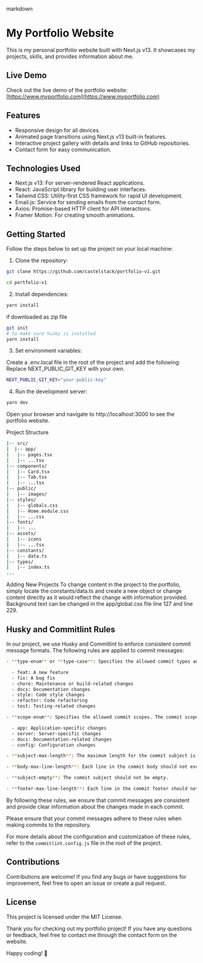 <!-- @format -->

markdown

# My Portfolio Website

This is my personal portfolio website built with Next.js v13. It showcases my projects, skills, and provides information about me.

## Live Demo

Check out the live demo of the portfolio website: [https://www.myportfolio.com](https://www.myportfolio.com)

## Features

- Responsive design for all devices.
- Animated page transitions using Next.js v13 built-in features.
- Interactive project gallery with details and links to GitHub repositories.
- Contact form for easy communication.

## Technologies Used

- Next.js v13: For server-rendered React applications.
- React: JavaScript library for building user interfaces.
- Tailwind CSS: Utility-first CSS framework for rapid UI development.
- Email.js: Service for sending emails from the contact form.
- Axios: Promise-based HTTP client for API interactions.
- Framer Motion: For creating smooth animations.

## Getting Started

Follow the steps below to set up the project on your local machine:

1. Clone the repository:

```bash
git clone https://github.com/castelstack/portfolio-v1.git

cd portfolio-v1
```

2. Install dependencies:

```bash
yarn install
```

if downloaded as zip file

```bash
git init
# to make sure husky is installed
yarn install
```

3. Set environment variables:


Create a .env.local file in the root of the project and add the following:
Replace NEXT_PUBLIC_GIT_KEY with your own.

```bash
NEXT_PUBLIC_GIT_KEY="your-public-key"
```
4. Run the development server:

```bash
yarn dev
```

Open your browser and navigate to http://localhost:3000 to see the portfolio website.

Project Structure

```bash
|-- src/
|  |-- app/
|   |-- pages.tsx
|   |-- ...tsx
|-- components/
|   |-- Card.tsx
|   |-- Tab.tsx
|   |-- ...tsx
|-- public/
|   |-- images/
|-- styles/
|   |-- globals.css
|   |-- Home.module.css
|   |-- ...css
|-- fonts/
|   |-- ...
|-- assets/
|   |-- icons
|   |-- ...tsx
|-- constants/
|   |-- data.ts
|-- types/
|   |-- index.ts
...
```

Adding New Projects
To change content in the project to the portfolio, simply locate the constants/data.ts and create a new object or change content directly as it would reflect the change with information provided. Background text can be changed in the app/global.css file line 127 and line 229.

## Husky and Commitlint Rules

In our project, we use Husky and Commitlint to enforce consistent commit message formats. The following rules are applied to commit messages:
```bash
- **type-enum** or **type-case**: Specifies the allowed commit types and their case. The commit types should be one of the following:

  - feat: A new feature
  - fix: A bug fix
  - chore: Maintenance or build-related changes
  - docs: Documentation changes
  - style: Code style changes
  - refactor: Code refactoring
  - test: Testing-related changes

- **scope-enum**: Specifies the allowed commit scopes. The commit scopes should be one of the following:

  - app: Application-specific changes
  - server: Server-specific changes
  - docs: Documentation-related changes
  - config: Configuration changes

- **subject-max-length**: The maximum length for the commit subject is 50 characters.

- **body-max-line-length**: Each line in the commit body should not exceed 72 characters.

- **subject-empty**: The commit subject should not be empty.

- **footer-max-line-length**: Each line in the commit footer should not exceed 72 characters.
```

By following these rules, we ensure that commit messages are consistent and provide clear information about the changes made in each commit.

Please ensure that your commit messages adhere to these rules when making commits to the repository.

For more details about the configuration and customization of these rules, refer to the `commitlint.config.js` file in the root of the project.

## Contributions
Contributions are welcome! If you find any bugs or have suggestions for improvement, feel free to open an issue or create a pull request.

## License
This project is licensed under the MIT License.

Thank you for checking out my portfolio project! If you have any questions or feedback, feel free to contact me through the contact form on the website.

Happy coding! 🚀
